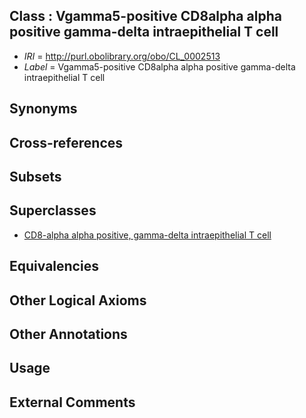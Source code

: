 
## Class : Vgamma5-positive CD8alpha alpha positive gamma-delta intraepithelial T cell

 * *IRI* = http://purl.obolibrary.org/obo/CL_0002513
 * *Label* = Vgamma5-positive CD8alpha alpha positive gamma-delta intraepithelial T cell

## Synonyms


## Cross-references


## Subsets


## Superclasses

 * [CD8-alpha alpha positive, gamma-delta intraepithelial T cell](../../CL/02/CL_0000802.md)

## Equivalencies


## Other Logical Axioms


## Other Annotations


## Usage


## External Comments

